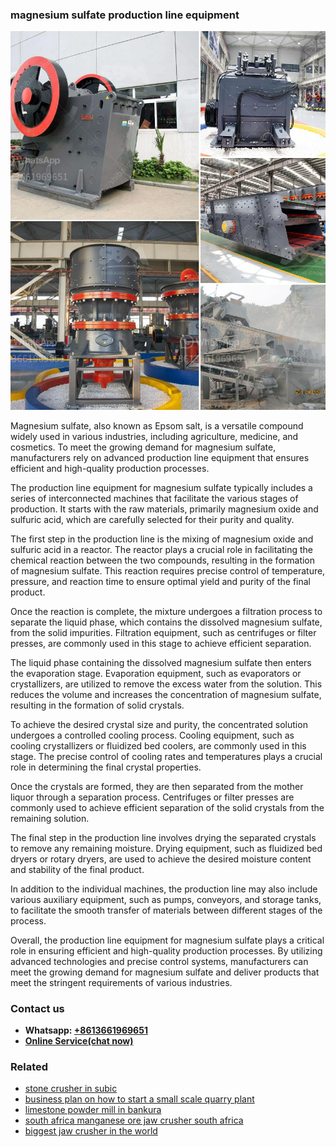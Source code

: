 <h3>magnesium sulfate production line equipment</h3><img src='1708322677.jpg' alt=''><p>Magnesium sulfate, also known as Epsom salt, is a versatile compound widely used in various industries, including agriculture, medicine, and cosmetics. To meet the growing demand for magnesium sulfate, manufacturers rely on advanced production line equipment that ensures efficient and high-quality production processes.</p><p>The production line equipment for magnesium sulfate typically includes a series of interconnected machines that facilitate the various stages of production. It starts with the raw materials, primarily magnesium oxide and sulfuric acid, which are carefully selected for their purity and quality.</p><p>The first step in the production line is the mixing of magnesium oxide and sulfuric acid in a reactor. The reactor plays a crucial role in facilitating the chemical reaction between the two compounds, resulting in the formation of magnesium sulfate. This reaction requires precise control of temperature, pressure, and reaction time to ensure optimal yield and purity of the final product.</p><p>Once the reaction is complete, the mixture undergoes a filtration process to separate the liquid phase, which contains the dissolved magnesium sulfate, from the solid impurities. Filtration equipment, such as centrifuges or filter presses, are commonly used in this stage to achieve efficient separation.</p><p>The liquid phase containing the dissolved magnesium sulfate then enters the evaporation stage. Evaporation equipment, such as evaporators or crystallizers, are utilized to remove the excess water from the solution. This reduces the volume and increases the concentration of magnesium sulfate, resulting in the formation of solid crystals.</p><p>To achieve the desired crystal size and purity, the concentrated solution undergoes a controlled cooling process. Cooling equipment, such as cooling crystallizers or fluidized bed coolers, are commonly used in this stage. The precise control of cooling rates and temperatures plays a crucial role in determining the final crystal properties.</p><p>Once the crystals are formed, they are then separated from the mother liquor through a separation process. Centrifuges or filter presses are commonly used to achieve efficient separation of the solid crystals from the remaining solution.</p><p>The final step in the production line involves drying the separated crystals to remove any remaining moisture. Drying equipment, such as fluidized bed dryers or rotary dryers, are used to achieve the desired moisture content and stability of the final product.</p><p>In addition to the individual machines, the production line may also include various auxiliary equipment, such as pumps, conveyors, and storage tanks, to facilitate the smooth transfer of materials between different stages of the process.</p><p>Overall, the production line equipment for magnesium sulfate plays a critical role in ensuring efficient and high-quality production processes. By utilizing advanced technologies and precise control systems, manufacturers can meet the growing demand for magnesium sulfate and deliver products that meet the stringent requirements of various industries.</p><h3>Contact us</h3><ul><li><strong>Whatsapp:&nbsp;<a href="https://wa.me/8613661969651">+8613661969651</a></strong></li><li><a href="https://swt.shibang-china.com/?git&amp;zhl&amp;magnesium sulfate production line equipment"><strong>Online Service(chat now)</strong></a></li></ul><h3>Related</h3><ul><li><a href='stone crusher in subic.md'>stone crusher in subic</a></li><li><a href='business plan on how to start a small scale quarry plant.md'>business plan on how to start a small scale quarry plant</a></li><li><a href='limestone powder mill in bankura.md'>limestone powder mill in bankura</a></li><li><a href='south africa manganese ore jaw crusher south africa.md'>south africa manganese ore jaw crusher south africa</a></li><li><a href='biggest jaw crusher in the world.md'>biggest jaw crusher in the world</a></li></ul>